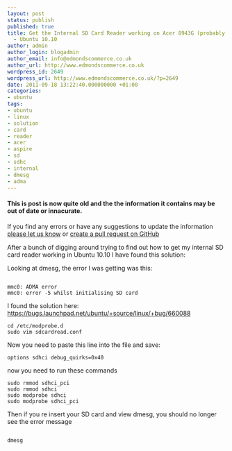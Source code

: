 ```yaml
---
layout: post
status: publish
published: true
title: Get the Internal SD Card Reader working on Acer 8943G (probably plus others)
  - Ubuntu 10.10
author: admin
author_login: blogadmin
author_email: info@edmondscommerce.co.uk
author_url: http://www.edmondscommerce.co.uk
wordpress_id: 2649
wordpress_url: http://www.edmondscommerce.co.uk/?p=2649
date: 2011-09-18 13:22:40.000000000 +01:00
categories:
- ubuntu
tags:
- ubuntu
- linux
- solution
- card
- reader
- acer
- aspire
- sd
- sdhc
- internal
- dmesg
- adma
---
```

<div class="oldpost"><h4>This is post is now quite old and the the information it contains may be out of date or innacurate.</h4>
<p>
If you find any errors or have any suggestions to update the information <a href="http://edmondscommerce.github.io/contact-us/index.html">please let us know</a>
or <a href="https://github.com/edmondscommerce/edmondscommerce.github.io">create a pull request on GitHub</a>
</p>
</div>
After a bunch of digging around trying to find out how to get my internal SD card reader working in Ubuntu 10.10 I have found this solution:

Looking at dmesg, the error I was getting was this:
```

mmc0: ADMA error
mmc0: error -5 whilst initialising SD card

```

I found the solution here:
<a href="https://bugs.launchpad.net/ubuntu/+source/linux/+bug/660088">https://bugs.launchpad.net/ubuntu/+source/linux/+bug/660088</a>

```
cd /etc/modprobe.d
sudo vim sdcardread.conf
```

Now you need to paste this line into the file and save:

```
options sdhci debug_quirks=0x40

```

now you need to run these commands

```
sudo rmmod sdhci_pci
sudo rmmod sdhci
sudo modprobe sdhci
sudo modprobe sdhci_pci

```

Then if you re insert your SD card and view dmesg, you should no longer see the error message
```

dmesg

```
